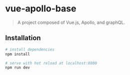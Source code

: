 # vue-apollo-base

> A project composed of Vue.js, Apollo, and graphQL.

## Installation

``` bash
# install dependencies
npm install

# serve with hot reload at localhost:8080
npm run dev
```

